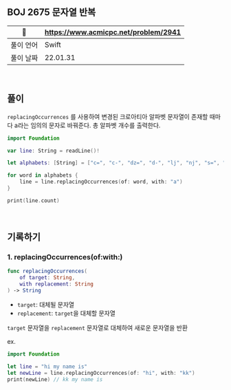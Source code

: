 ## BOJ 2675 문자열 반복

|🔗|https://www.acmicpc.net/problem/2941|
|---|---|
|풀이 언어|Swift|
|풀이 날짜|22.01.31|

</br>


##  풀이

`replacingOccurrences` 를 사용하여 변경된 크로아티아 알파벳 문자열이 존재할 때마다 a라는 임의의 문자로 바꿔준다. 총 알파벳 개수를 출력한다.

```Swift
import Foundation

var line: String = readLine()!

let alphabets: [String] = ["c=", "c-", "dz=", "d-", "lj", "nj", "s=", "z="]

for word in alphabets {
    line = line.replacingOccurrences(of: word, with: "a")
}

print(line.count)
```

</br>


## 기록하기

### 1. replacingOccurrences(of:with:)

```Swift
func replacingOccurrences(
    of target: String,
    with replacement: String
) -> String
```

- `target`: 대체될 문자열
- `replacement`: `target`을 대체할 문자열

`target` 문자열을 `replacement` 문자열로 대체하여 새로운 문자열을 반환

ex.
```Swift
import Foundation

let line = "hi my name is"
let newLine = line.replacingOccurrences(of: "hi", with: "kk")
print(newLine) // kk my name is
```
